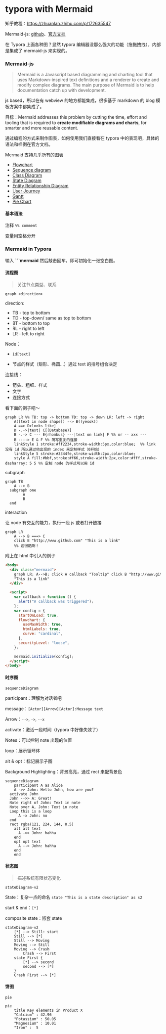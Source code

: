 # typora with Mermaid

知乎教程：https://zhuanlan.zhihu.com/p/172635547

Mermaid-js: [github](https://github.com/mermaid-js/mermaid)、[官方文档](https://mermaid-js.github.io/mermaid/#/)

在 Typora 上画各种图？显然 typora 编辑器没那么强大的功能（拖拖拽拽），内部是集成了 mermaid-js 来实现的。

### Mermaid-js

> Mermaid is a Javascript based diagramming and charting tool that uses Markdown-inspired text definitions and a renderer to create and modify complex diagrams. The main purpose of Mermaid is to help documentation catch up with development.

js based，所以在有 webview 的地方都能集成，很多基于 markdown 的 blog 模板方案中都集成了。

目标：Mermaid addresses this problem by cutting the time, effort and tooling that is required to **create modifiable diagrams and charts**, for smarter and more reusable content.

通过编程的方式来制作图表，如何使用我们直接看在 typora 中的表现吧，具体的语法和样例在官方文档。

Mermaid 支持几乎所有的图表

- [Flowchart](https://mermaid-js.github.io/mermaid/#/flowchart)
- [Sequence diagram](https://mermaid-js.github.io/mermaid/#/sequenceDiagram)
- [Class Diagram](https://mermaid-js.github.io/mermaid/#/classDiagram)
- [State Diagram](https://mermaid-js.github.io/mermaid/#/stateDiagram)
- [Entity Relationship Diagram](https://mermaid-js.github.io/mermaid/#/entityRelationshipDiagram)
- [User Journey](https://mermaid-js.github.io/mermaid/#/user-journey)
- [Gantt](https://mermaid-js.github.io/mermaid/#/gantt)
- [Pie Chart](https://mermaid-js.github.io/mermaid/#/pie)

#### 基本语法

注释 `%% comment`

变量用空格分开

### Mermaid in Typora

输入 **```mermaid** 然后敲击回车，即可初始化一张空白图。

#### 流程图

> 关注节点类型、联系

`graph <direction>`

direction:

- TB - top to bottom
- TD - top-down/ same as top to bottom
- BT - bottom to top
- RL - right to left
- LR - left to right

Node：

- `id[text]`

- 节点的样式（矩形、椭圆...）通过 text 的括号组合决定

连接线：

- 箭头、粗细、样式
- 文字
- 连接方式

看下面的例子吧～

```mermaid
graph LR %% TB: top -> bottom TD: top -> down LR: left -> right
	A([text in node shape]) --> B((yesok))
	A ==> D>looks like]
	D -.->|text| C[(Database)]
	B -.-> C --- E{rhombus} ---|text on link| F %% or -- xxx ---
	B ----> E & F %% 简写重复的连接
	linkStyle 1 stroke:#ff2234,stroke-width:5px,color:blue;  %% link 没有 id 所以通过他出现的 index 来定制样式（0开始）
	linkStyle 5 stroke:#3344fe,stroke-width:2px,color:blue;
	style A fill:#bbf,stroke:#f66,stroke-width:2px,color:#fff,stroke-dasharray: 5 5 %% 定制 node 的样式可以用 id
```

subgraph

```mermaid
graph TB
	A --> B
  subgraph one
		A
		B
  end

```

interaction

让 node 有交互的能力，执行一段 js 或者打开链接

```mermaid
graph LR
	A --> B ===> C
	click B "http://www.github.com" "This is a link"
	%% 这很酷啊！
```

附上在 html 中引入的例子

```html
<body>
  <div class="mermaid">
    graph LR; A-->B; click A callback "Tooltip" click B "http://www.github.com"
    "This is a link"
  </div>

  <script>
    var callback = function () {
      alert("A callback was triggered");
    };
    var config = {
      startOnLoad: true,
      flowchart: {
        useMaxWidth: true,
        htmlLabels: true,
        curve: "cardinal",
      },
      securityLevel: "loose",
    };

    mermaid.initialize(config);
  </script>
</body>
```

#### 时序图

`sequenceDiagram`

participant：理解为对话者吧

message：`[Actor][Arrow][Actor]:Message text`

Arrow：`-->`, `->`, `--x`

activate：激活一段时间（typora 中好像失效了）

Notes：可以控制 note 出现的位置

loop：展示循环体

alt & opt：标记展示子图

Background Highlighting：背景高亮，通过 rect 来配背景色

```mermaid
sequenceDiagram
	participant A as Alice
	A ->> John: Hello John, how are you?
  activate John
  John -->> A: Great!
  Note right of John: Text in note
  Note over A, John: Text in note
  Loop this is a loop
  	  A -x John: no
  end
  rect rgba(121, 224, 144, 0.5)
    alt alt text
      A ->> John: hahha
    end
    opt opt text
      A --> John: hahha
    end
	end
```

#### 状态图

> 描述系统有限状态变化

`stateDiagram-v2`

State：复杂一点的命名 `state "This is a state description" as s2`

start & end：`[*]`

composite state：嵌套 state

```mermaid
stateDiagram-v2
    [*] --> Still: start
    Still --> [*]
    Still --> Moving
    Moving --> Still
    Moving --> Crash
		Crash --> First
    state First {
        [*] --> second
        second --> [*]
    }
    Crash First --> [*]
```

#### 饼图

`pie`

```mermaid
pie
    title Key elements in Product X
    "Calcium" : 42.96
    "Potassium" : 50.05
    "Magnesium" : 10.01
    "Iron" :  5
```
